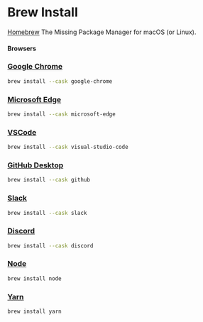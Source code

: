 # Brew Install

[Homebrew](https://brew.sh)
The Missing Package Manager for macOS (or Linux).

#### Browsers

### [Google Chrome](https://www.google.com/chrome/)

```bash
brew install --cask google-chrome
```

### [Microsoft Edge](https://www.microsoft.com/edge)

```bash
brew install --cask microsoft-edge
```

### [VSCode](https://code.visualstudio.com/)

```bash
brew install --cask visual-studio-code
```

### [GitHub Desktop](https://desktop.github.com/)

```bash
brew install --cask github
```

### [Slack](https://www.slack.com/)

```bash
brew install --cask slack
```

### [Discord](https://www.discord.com/)

```bash
brew install --cask discord
```

### [Node](https://nodejs.org/)

```bash
brew install node
```

### [Yarn](https://yarnpkg.com/)

```bash
brew install yarn
```
